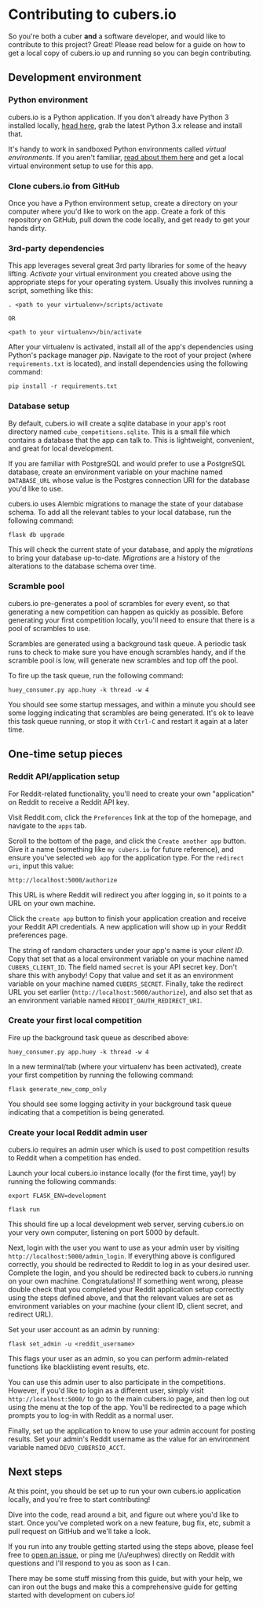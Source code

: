 # Contributing to cubers.io

So you're both a cuber **and** a software developer, and would like to contribute to this project? Great! Please read below for a guide on how to get a local copy of cubers.io up and running so you can begin contributing.

## Development environment

### Python environment

cubers.io is a Python application. If you don't already have Python 3 installed locally, [head here](https://www.python.org/downloads/), grab the latest Python 3.x release and install that.

It's handy to work in sandboxed Python environments called *virtual environments*. If you aren't familiar, [read about them here](https://realpython.com/python-virtual-environments-a-primer/) and get a local virtual environment setup to use for this app.

### Clone cubers.io from GitHub

Once you have a Python environment setup, create a directory on your computer where you'd like to work on the app. Create a fork of this repository on GitHub, pull down the code locally, and get ready to get your hands dirty.

### 3rd-party dependencies

This app leverages several great 3rd party libraries for some of the heavy lifting. *Activate* your virtual environment you created above using the appropriate steps for your operating system. Usually this involves running a script, something like this:


```shell
. <path to your virtualenv>/scripts/activate

OR

<path to your virtualenv>/bin/activate
```

After your virtualenv is activated, install all of the app's dependencies using Python's package manager *pip*. Navigate to the root of your project (where `requirements.txt` is located), and install dependencies using the following command:

```shell
pip install -r requirements.txt
```

### Database setup

By default, cubers.io will create a sqlite database in your app's root directory named `cube_competitions.sqlite`. This is a small file which contains a database that the app can talk to. This is lightweight, convenient, and great for local development.

If you are familiar with PostgreSQL and would prefer to use a PostgreSQL database, create an environment variable on your machine named `DATABASE_URL` whose value is the Postgres connection URI for the database you'd like to use.

cubers.io uses Alembic migrations to manage the state of your database schema. To add all the relevant tables to your local database, run the following command:

```
flask db upgrade
```

This will check the current state of your database, and apply the *migrations* to bring your database up-to-date. *Migrations* are a history of the alterations to the database schema over time.

### Scramble pool

cubers.io pre-generates a pool of scrambles for every event, so that generating a new competition can happen as quickly as possible. Before generating your first competition locally, you'll need to ensure that there is a pool of scrambles to use.

Scrambles are generated using a background task queue. A periodic task runs to check to make sure you have enough scrambles handy, and if the scramble pool is low, will generate new scrambles and top off the pool.

To fire up the task queue, run the following command:

```
huey_consumer.py app.huey -k thread -w 4
```

You should see some startup messages, and within a minute you should see some logging indicating that scrambles are being generated. It's ok to leave this task queue running, or stop it with `Ctrl-C` and restart it again at a later time.

## One-time setup pieces

### Reddit API/application setup

For Reddit-related functionality, you'll need to create your own "application" on Reddit to receive a Reddit API key.

Visit Reddit.com, click the `Preferences` link at the top of the homepage, and navigate to the `apps` tab.

Scroll to the bottom of the page, and click the `Create another app` button. Give it a name (something like `my cubers.io` for future reference), and ensure you've selected `web app` for the application type. For the `redirect uri`, input this value:

```
http://localhost:5000/authorize
```

This URL is where Reddit will redirect you after logging in, so it points to a URL on your own machine.

Click the `create app` button to finish your application creation and receive your Reddit API credentials. A new application will show up in your Reddit preferences page.

The string of random characters under your app's name is your *client ID*. Copy that set that as a local environment variable on your machine named `CUBERS_CLIENT_ID`. The field named `secret` is your API secret key. Don't share this with anybody! Copy that value and set it as an environment variable on your machine named `CUBERS_SECRET`. Finally, take the redirect URL you set earlier (`http://localhost:5000/authorize`), and also set that as an environment variable named `REDDIT_OAUTH_REDIRECT_URI`.

### Create your first local competition

Fire up the background task queue as described above:

```
huey_consumer.py app.huey -k thread -w 4
```

In a new terminal/tab (where your virtualenv has been activated), create your first competition by running the following command:

```
flask generate_new_comp_only
```

You should see some logging activity in your background task queue indicating that a competition is being generated.

### Create your local Reddit admin user

cubers.io requires an admin user which is used to post competition results to Reddit when a competition has ended.

Launch your local cubers.io instance locally (for the first time, yay!) by running the following commands:

```
export FLASK_ENV=development

flask run
```

This should fire up a local development web server, serving cubers.io on your very own computer, listening on port 5000 by default.

Next, login with the user you want to use as your admin user by visiting `http://localhost:5000/admin_login`. If everything above is configured correctly, you should be redirected to Reddit to log in as your desired user. Complete the login, and you should be redirected back to cubers.io running on your own machine. Congratulations! If something went wrong, please double check that you completed your Reddit application setup correctly using the steps defined above, and that the relevant values are set as environment variables on your machine (your client ID, client secret, and redirect URL).

Set your user account as an admin by running:

```
flask set_admin -u <reddit_username>
```

This flags your user as an admin, so you can perform admin-related functions like blacklisting event results, etc.

You can use this admin user to also participate in the competitions. However, if you'd like to login as a different user, simply visit `http://localhost:5000/` to go to the main cubers.io page, and then log out using the menu at the top of the app. You'll be redirected to a page which prompts you to log-in with Reddit as a normal user.

Finally, set up the application to know to use your admin account for posting results. Set your admin's Reddit username as the value for an environment variable named `DEVO_CUBERSIO_ACCT`.

## Next steps

At this point, you should be set up to run your own cubers.io application locally, and you're free to start contributing!

Dive into the code, read around a bit, and figure out where you'd like to start. Once you've completed work on a new feature, bug fix, etc, submit a pull request on GitHub and we'll take a look.

If you run into any trouble getting started using the steps above, please feel free to [open an issue](https://github.com/euphwes/cubers.io/issues), or ping me (/u/euphwes) directly on Reddit with questions and I'll respond to you as soon as I can.

There may be some stuff missing from this guide, but with your help, we can iron out the bugs and make this a comprehensive guide for getting started with development on cubers.io!